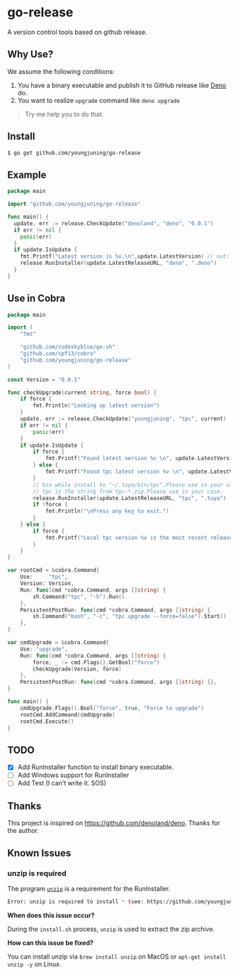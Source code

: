 # go-release

A version control tools based on github release.

## Why Use?

We assume the following conditions:

1. You have a binary executable and publish it to GitHub release like [Deno](https://github.com/denoland/deno/releases) do.
2. You want to realize `upgrade` command like `deno upgrade`

> Try me help you to do that.

## Install

```sh
$ go get github.com/youngjuning/go-release
```

## Example

```go
package main

import "github.com/youngjuning/go-release"

func main() {
  update, err := release.CheckUpdate("denoland", "deno", "0.0.1")
  if err != nil {
    panic(err)
  }
  if update.IsUpdate {
    fmt.Printf("Latest version is %v.\n",update.LatestVersion) // out: Latest version is 1.7.1.
    release.RunInstaller(update.LatestReleaseURL, "deno", ".deno")
  }
}
```

## Use in Cobra

```go
package main

import (
	"fmt"

	"github.com/codeskyblue/go-sh"
	"github.com/spf13/cobra"
	"github.com/youngjuning/go-release"
)

const Version = "0.0.1"

func checkUpgrade(current string, force bool) {
	if force {
		fmt.Println("Looking up latest version")
	}
	update, err := release.CheckUpdate("youngjuning", "tpc", current)
	if err != nil {
		panic(err)
	}
	if update.IsUpdate {
		if force {
			fmt.Printf("Found latest version %v \n", update.LatestVersion)
		} else {
			fmt.Printf("Found tpc latest version %v \n", update.LatestVersion)
		}
		// bin while install to "~/.tuya/bin/tpc".Please use in your case.
		// tpc is the string from tpc-*.zip.Please use in your case.
		release.RunInstaller(update.LatestReleaseURL, "tpc", ".tuya")
		if !force {
			fmt.Println("\nPress any key to exit.")
		}
	} else {
		if force {
			fmt.Printf("Local tpc version %v is the most recent release \n", current)
		}
	}
}

var rootCmd = &cobra.Command{
	Use:     "tpc",
	Version: Version,
	Run: func(cmd *cobra.Command, args []string) {
		sh.Command("tpc", "-h").Run()
	},
	PersistentPostRun: func(cmd *cobra.Command, args []string) {
		sh.Command("bash", "-c", "tpc upgrade --force=false").Start()
	},
}

var cmdUpgrade = &cobra.Command{
	Use: "upgrade",
	Run: func(cmd *cobra.Command, args []string) {
		force, _ := cmd.Flags().GetBool("force")
		checkUpgrade(Version, force)
	},
	PersistentPostRun: func(cmd *cobra.Command, args []string) {},
}

func main() {
	cmdUpgrade.Flags().Bool("force", true, "Force to upgrade")
	rootCmd.AddCommand(cmdUpgrade)
	rootCmd.Execute()
}
```

## TODO

- [x] Add RunInstaller function to install binary executable.
- [ ] Add Windows support for RunInstaller
- [ ] Add Test (I can't write it. SOS)

## Thanks

This project is inspired on https://github.com/denoland/deno. Thanks for the author.

## Known Issues

### unzip is required

The program [`unzip`](https://linux.die.net/man/1/unzip) is a requirement for the RunInstaller.

```sh
Error: unzip is required to install * (see: https://github.com/youngjuning/go-release#unzip-is-required).
```

**When does this issue occur?**

During the `install.sh` process, `unzip` is used to extract the zip archive.

**How can this issue be fixed?**

You can install unzip via `brew install unzip` on MacOS or `apt-get install unzip -y` on Linux.
